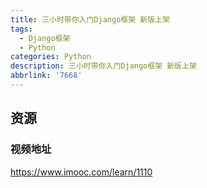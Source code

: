 ```yaml
---
title: 三小时带你入门Django框架 新版上架
tags:
  - Django框架
  - Python
categories: Python
description: 三小时带你入门Django框架 新版上架
abbrlink: '7668'
---
```


## 资源
### 视频地址
https://www.imooc.com/learn/1110